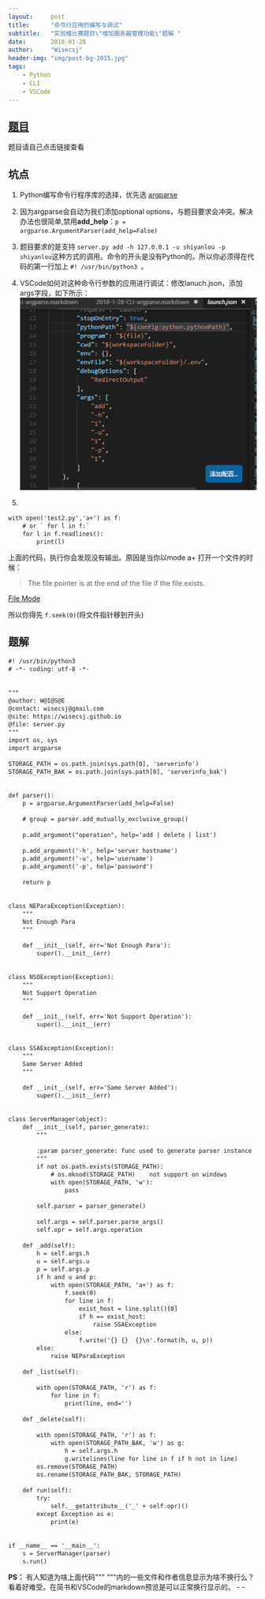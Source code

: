 ```yaml
---
layout:     post
title:      "命令行应用的编写与调试"
subtitle:   "实验楼比赛题目\"增加服务器管理功能\"题解 "
date:       2018-01-28
author:     "Wisecsj"
header-img: "img/post-bg-2015.jpg"
tags:
    - Python
    - CLI
    - VSCode
---
```


## [题目](https://www.shiyanlou.com/challenges/?tag=Python)

题目请自己点击链接查看

## 坑点

1. Python编写命令行程序库的选择，优先选 [argparse](https://docs.python.org/3/howto/argparse.html#id1)

2. 因为argparse会自动为我们添加optional options，与题目要求会冲突。解决办法也很简单,禁用**add_help**：`p = argparse.ArgumentParser(add_help=False)`

3. 题目要求的是支持 `server.py add -h 127.0.0.1 -u shiyanlou -p shiyanlou`这种方式的调用。命令的开头是没有Python的。所以你必须得在代码的第一行加上 `#! /usr/bin/python3 `。

4. VSCode如何对这种命令行参数的应用进行调试：修改lanuch.json，添加args字段，如下所示：
![launch.json](/img/in-post/post-cli-argparse/VSCode_config.png)

5. 
```
with open('test2.py','a+') as f:
    # or ` for l in f:`
    for l in f.readlines():     
        print(l)
```
上面的代码，执行你会发现没有输出。原因是当你以mode a+ 打开一个文件的时候：
> The file pointer is at the end of the file if the file exists.

[File Mode](https://stackoverflow.com/a/23566951)

所以你得先 `f.seek(0)`(将文件指针移到开头)


## 题解


```
#! /usr/bin/python3
# -*- coding: utf-8 -*-


""" 
@author: W@I@S@E 
@contact: wisecsj@gmail.com 
@site: https://wisecsj.github.io 
@file: server.py 
"""
import os, sys
import argparse

STORAGE_PATH = os.path.join(sys.path[0], 'serverinfo')
STORAGE_PATH_BAK = os.path.join(sys.path[0], 'serverinfo_bak')


def parser():
    p = argparse.ArgumentParser(add_help=False)

    # group = parser.add_mutually_exclusive_group()

    p.add_argument("operation", help='add | delete | list')

    p.add_argument('-h', help='server hostname')
    p.add_argument('-u', help='username')
    p.add_argument('-p', help='password')

    return p


class NEParaException(Exception):
    """
    Not Enough Para
    """

    def __init__(self, err='Not Enough Para'):
        super().__init__(err)


class NSOException(Exception):
    """
    Not Support Operation
    """

    def __init__(self, err='Not Support Operation'):
        super().__init__(err)


class SSAException(Exception):
    """
    Same Server Added
    """

    def __init__(self, err='Same Server Added'):
        super().__init__(err)


class ServerManager(object):
    def __init__(self, parser_generate):
        """

        :param parser_generate: func used to generate parser instance
        """
        if not os.path.exists(STORAGE_PATH):
            # os.mknod(STORAGE_PATH)    not support on windows
            with open(STORAGE_PATH, 'w'):
                pass

        self.parser = parser_generate()

        self.args = self.parser.parse_args()
        self.opr = self.args.operation

    def _add(self):
        h = self.args.h
        u = self.args.u
        p = self.args.p
        if h and u and p:
            with open(STORAGE_PATH, 'a+') as f:
                f.seek(0)
                for line in f:
                    exist_host = line.split()[0]
                    if h == exist_host:
                        raise SSAException
                else:
                    f.write('{} {}  {}\n'.format(h, u, p))
        else:
            raise NEParaException

    def _list(self):

        with open(STORAGE_PATH, 'r') as f:
            for line in f:
                print(line, end='')

    def _delete(self):

        with open(STORAGE_PATH, 'r') as f:
            with open(STORAGE_PATH_BAK, 'w') as g:
                h = self.args.h
                g.writelines(line for line in f if h not in line)
        os.remove(STORAGE_PATH)
        os.rename(STORAGE_PATH_BAK, STORAGE_PATH)

    def run(self):
        try:
            self.__getattribute__('_' + self.opr)()
        except Exception as e:
            print(e)


if __name__ == '__main__':
    s = ServerManager(parser)
    s.run()

```


**PS：** 有人知道为啥上面代码""" """内的一些文件和作者信息显示为啥不换行么？看着好难受。在简书和VSCode的markdown预览是可以正常换行显示的。 - -

